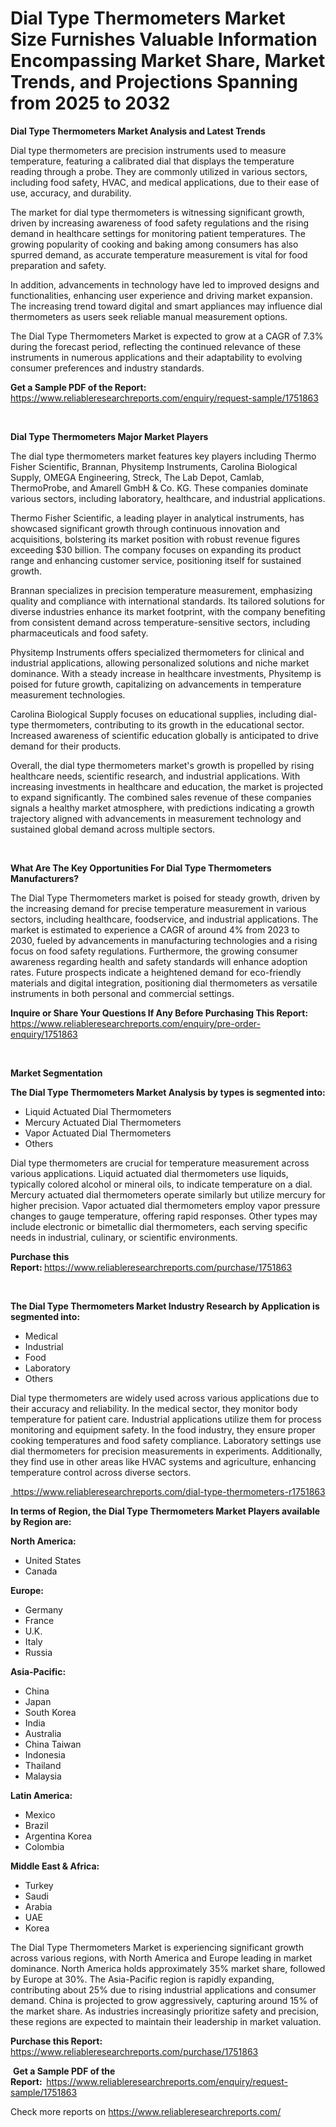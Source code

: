 <p><h1>Dial Type Thermometers Market Size Furnishes Valuable Information Encompassing Market Share, Market Trends, and Projections Spanning from 2025 to 2032</h1></p><p><strong>Dial Type Thermometers Market Analysis and Latest Trends</strong></p>
<p><p>Dial type thermometers are precision instruments used to measure temperature, featuring a calibrated dial that displays the temperature reading through a probe. They are commonly utilized in various sectors, including food safety, HVAC, and medical applications, due to their ease of use, accuracy, and durability. </p><p>The market for dial type thermometers is witnessing significant growth, driven by increasing awareness of food safety regulations and the rising demand in healthcare settings for monitoring patient temperatures. The growing popularity of cooking and baking among consumers has also spurred demand, as accurate temperature measurement is vital for food preparation and safety. </p><p>In addition, advancements in technology have led to improved designs and functionalities, enhancing user experience and driving market expansion. The increasing trend toward digital and smart appliances may influence dial thermometers as users seek reliable manual measurement options. </p><p>The Dial Type Thermometers Market is expected to grow at a CAGR of 7.3% during the forecast period, reflecting the continued relevance of these instruments in numerous applications and their adaptability to evolving consumer preferences and industry standards.</p></p>
<p><strong>Get a Sample PDF of the Report:&nbsp;</strong> <a href="https://www.reliableresearchreports.com/enquiry/request-sample/1751863?utm_campaign=2269&utm_medium=2&utm_source=Github&utm_content=ia&utm_term=10042025&utm_id=dial-type-thermometers">https://www.reliableresearchreports.com/enquiry/request-sample/1751863</a></p>
<p>&nbsp;</p>
<p><strong>Dial Type Thermometers Major Market Players</strong></p>
<p><p>The dial type thermometers market features key players including Thermo Fisher Scientific, Brannan, Physitemp Instruments, Carolina Biological Supply, OMEGA Engineering, Streck, The Lab Depot, Camlab, ThermoProbe, and Amarell GmbH & Co. KG. These companies dominate various sectors, including laboratory, healthcare, and industrial applications.</p><p>Thermo Fisher Scientific, a leading player in analytical instruments, has showcased significant growth through continuous innovation and acquisitions, bolstering its market position with robust revenue figures exceeding $30 billion. The company focuses on expanding its product range and enhancing customer service, positioning itself for sustained growth.</p><p>Brannan specializes in precision temperature measurement, emphasizing quality and compliance with international standards. Its tailored solutions for diverse industries enhance its market footprint, with the company benefiting from consistent demand across temperature-sensitive sectors, including pharmaceuticals and food safety.</p><p>Physitemp Instruments offers specialized thermometers for clinical and industrial applications, allowing personalized solutions and niche market dominance. With a steady increase in healthcare investments, Physitemp is poised for future growth, capitalizing on advancements in temperature measurement technologies.</p><p>Carolina Biological Supply focuses on educational supplies, including dial-type thermometers, contributing to its growth in the educational sector. Increased awareness of scientific education globally is anticipated to drive demand for their products.</p><p>Overall, the dial type thermometers market's growth is propelled by rising healthcare needs, scientific research, and industrial applications. With increasing investments in healthcare and education, the market is projected to expand significantly. The combined sales revenue of these companies signals a healthy market atmosphere, with predictions indicating a growth trajectory aligned with advancements in measurement technology and sustained global demand across multiple sectors.</p></p>
<p>&nbsp;</p>
<p><strong>What Are The Key Opportunities For Dial Type Thermometers Manufacturers?</strong></p>
<p><p>The Dial Type Thermometers market is poised for steady growth, driven by the increasing demand for precise temperature measurement in various sectors, including healthcare, foodservice, and industrial applications. The market is estimated to experience a CAGR of around 4% from 2023 to 2030, fueled by advancements in manufacturing technologies and a rising focus on food safety regulations. Furthermore, the growing consumer awareness regarding health and safety standards will enhance adoption rates. Future prospects indicate a heightened demand for eco-friendly materials and digital integration, positioning dial thermometers as versatile instruments in both personal and commercial settings.</p></p>
<p><strong>Inquire or Share Your Questions If Any Before Purchasing This Report:</strong> <a href="https://www.reliableresearchreports.com/enquiry/pre-order-enquiry/1751863?utm_campaign=2269&utm_medium=2&utm_source=Github&utm_content=ia&utm_term=10042025&utm_id=dial-type-thermometers">https://www.reliableresearchreports.com/enquiry/pre-order-enquiry/1751863</a></p>
<p>&nbsp;</p>
<p><strong>Market Segmentation</strong></p>
<p><strong>The Dial Type Thermometers Market Analysis by types is segmented into:</strong></p>
<p><ul><li>Liquid Actuated Dial Thermometers</li><li>Mercury Actuated Dial Thermometers</li><li>Vapor Actuated Dial Thermometers</li><li>Others</li></ul></p>
<p><p>Dial type thermometers are crucial for temperature measurement across various applications. Liquid actuated dial thermometers use liquids, typically colored alcohol or mineral oils, to indicate temperature on a dial. Mercury actuated dial thermometers operate similarly but utilize mercury for higher precision. Vapor actuated dial thermometers employ vapor pressure changes to gauge temperature, offering rapid responses. Other types may include electronic or bimetallic dial thermometers, each serving specific needs in industrial, culinary, or scientific environments.</p></p>
<p><strong>Purchase this Report:&nbsp;</strong><a href="https://www.reliableresearchreports.com/purchase/1751863?utm_campaign=2269&utm_medium=2&utm_source=Github&utm_content=ia&utm_term=10042025&utm_id=dial-type-thermometers">https://www.reliableresearchreports.com/purchase/1751863</a></p>
<p>&nbsp;</p>
<p><strong>The Dial Type Thermometers Market Industry Research by Application is segmented into:</strong></p>
<p><ul><li>Medical</li><li>Industrial</li><li>Food</li><li>Laboratory</li><li>Others</li></ul></p>
<p><p>Dial type thermometers are widely used across various applications due to their accuracy and reliability. In the medical sector, they monitor body temperature for patient care. Industrial applications utilize them for process monitoring and equipment safety. In the food industry, they ensure proper cooking temperatures and food safety compliance. Laboratory settings use dial thermometers for precision measurements in experiments. Additionally, they find use in other areas like HVAC systems and agriculture, enhancing temperature control across diverse sectors.</p></p>
<p><a href="https://www.reliableresearchreports.com/dial-type-thermometers-r1751863?utm_campaign=2269&utm_medium=2&utm_source=Github&utm_content=ia&utm_term=10042025&utm_id=dial-type-thermometers">&nbsp;https://www.reliableresearchreports.com/dial-type-thermometers-r1751863</a></p>
<p><strong>In terms of Region, the Dial Type Thermometers Market Players available by Region are:</strong></p>
<p>
    <p> <strong> North America: </strong>
        <ul>
            <li>United States</li>
            <li>Canada</li>
        </ul>
        </p> 
    <p> <strong> Europe: </strong>
        <ul>
            <li>Germany</li>
            <li>France</li>
            <li>U.K.</li>
            <li>Italy</li>
            <li>Russia</li>
        </ul>
        </p> 
    <p> <strong> Asia-Pacific: </strong>
        <ul>
            <li>China</li>
            <li>Japan</li>
            <li>South Korea</li>
            <li>India</li>
            <li>Australia</li>
            <li>China Taiwan</li>
            <li>Indonesia</li>
            <li>Thailand</li>
            <li>Malaysia</li>
        </ul>
        </p> 
    <p> <strong> Latin America: </strong>
        <ul>
            <li>Mexico</li>
            <li>Brazil</li>
            <li>Argentina Korea</li>
            <li>Colombia</li>
        </ul>
        </p> 
    <p> <strong> Middle East & Africa: </strong>
        <ul>
            <li>Turkey</li>
            <li>Saudi</li>
            <li>Arabia</li>
            <li>UAE</li>
            <li>Korea</li>
        </ul>
    </p>
    </p>
<p><p>The Dial Type Thermometers Market is experiencing significant growth across various regions, with North America and Europe leading in market dominance. North America holds approximately 35% market share, followed by Europe at 30%. The Asia-Pacific region is rapidly expanding, contributing about 25% due to rising industrial applications and consumer demand. China is projected to grow aggressively, capturing around 15% of the market share. As industries increasingly prioritize safety and precision, these regions are expected to maintain their leadership in market valuation.</p></p>
<p><strong>Purchase this Report: </strong><a href="https://www.reliableresearchreports.com/purchase/1751863?utm_campaign=2269&utm_medium=2&utm_source=Github&utm_content=ia&utm_term=10042025&utm_id=dial-type-thermometers">https://www.reliableresearchreports.com/purchase/1751863</a></p>
<p>&nbsp;<strong>Get a Sample PDF of the Report:&nbsp;&nbsp;</strong><a href="https://www.reliableresearchreports.com/enquiry/request-sample/1751863?utm_campaign=2269&utm_medium=2&utm_source=Github&utm_content=ia&utm_term=10042025&utm_id=dial-type-thermometers">https://www.reliableresearchreports.com/enquiry/request-sample/1751863</a></p>
<p><strong></strong></p>
<p>Check more reports on <a href="https://www.reliableresearchreports.com/?utm_campaign=2269&utm_medium=2&utm_source=Github&utm_content=ia&utm_term=10042025&utm_id=dial-type-thermometers">https://www.reliableresearchreports.com/</a></p>